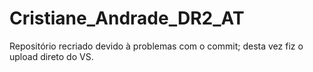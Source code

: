 # Cristiane_Andrade_DR2_AT

Repositório recriado devido à problemas com o commit; desta vez fiz o upload direto do VS.
